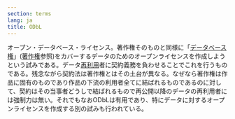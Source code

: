 ```yaml
---
section: terms
lang: ja
title: ODbL
---
```


オープン・データベース・ライセンス。著作権そのものと同様に「[データベース権](../database-rights/)」([著作権](../copyright/)参照)をカバーするデータのためのオープンライセンスを作成しようという試みである。データ[再利用](../re-use/)者に契約義務を負わせることでこれを行うものである。残念ながら契約法は著作権とはその土台が異なる。なぜなら著作権は作品に固有のものであり作品の下流の利用者全てに結ばれるものであるのに対して、契約はその当事者どうしで結ばれるもので再公開以降のデータの再利用者には強制力は無い。それでもなおODbLは有用であり、特にデータに対するオープンライセンスを作成する別の試みも行われている。
